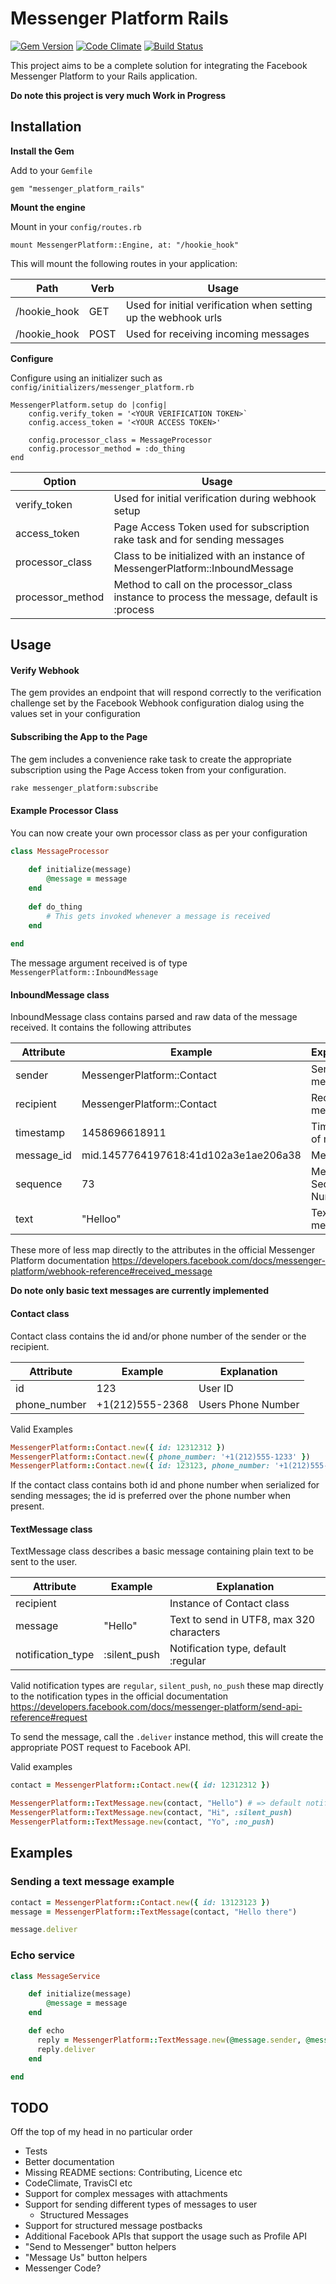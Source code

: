 # Messenger Platform Rails
[![Gem Version](https://badge.fury.io/rb/messenger_platform_rails.svg)](https://badge.fury.io/rb/messenger_platform_rails)
[![Code Climate](https://codeclimate.com/github/efexen/messenger_platform/badges/gpa.svg)](https://codeclimate.com/github/efexen/messenger_platform)
[![Build Status](https://travis-ci.org/efexen/messenger_platform.svg?branch=master)](https://travis-ci.org/efexen/messenger_platform)

This project aims to be a complete solution for integrating the Facebook Messenger Platform to your Rails application.

**Do note this project is very much Work in Progress**

## Installation

**Install the Gem**

Add to your `Gemfile`

```
gem "messenger_platform_rails"
```

**Mount the engine**

Mount in your `config/routes.rb`

```
mount MessengerPlatform::Engine, at: "/hookie_hook"
```

This will mount the following routes in your application:

|Path           |Verb       |Usage
|-----          |----       |----
|/hookie_hook   |GET        | Used for initial verification when setting up the webhook urls|
|/hookie_hook   |POST       | Used for receiving incoming messages

**Configure**

Configure using an initializer such as `config/initializers/messenger_platform.rb`

```
MessengerPlatform.setup do |config|
    config.verify_token = '<YOUR VERIFICATION TOKEN>`
    config.access_token = '<YOUR ACCESS TOKEN>'
    
    config.processor_class = MessageProcessor
    config.processor_method = :do_thing
end
```

|Option             |Usage
|-----              |-----
|verify_token       | Used for initial verification during webhook setup
|access_token       | Page Access Token used for subscription rake task and for sending messages
|processor_class    | Class to be initialized with an instance of MessengerPlatform::InboundMessage
|processor_method   | Method to call on the processor_class instance to process the message, default is :process

## Usage

#### Verify Webhook
The gem provides an endpoint that will respond correctly to the verification challenge set by the Facebook Webhook configuration dialog using the values set in your configuration

#### Subscribing the App to the Page
The gem includes a convenience rake task to create the appropriate subscription using the Page Access token from your configuration.

```sh
rake messenger_platform:subscribe
```

#### Example Processor Class
You can now create your own processor class as per your configuration

```ruby
class MessageProcessor
    
    def initialize(message)
        @message = message
    end
    
    def do_thing
        # This gets invoked whenever a message is received
    end
    
end
```

The message argument received is of type `MessengerPlatform::InboundMessage`

#### InboundMessage class

InboundMessage class contains parsed and raw data of the message received. It contains the following attributes

|Attribute      |Example      |Explanation
|----           |-----        |----
|sender         |MessengerPlatform::Contact | Sender of message
|recipient      |MessengerPlatform::Contact | Recipient of message
|timestamp      |1458696618911 | Timestamp of message
|message_id     |mid.1457764197618:41d102a3e1ae206a38 | Message Id
|sequence       |73 | Message Sequence Number
|text           |"Helloo"   | Text of the message

These more of less map directly to the attributes in the official Messenger Platform documentation
<https://developers.facebook.com/docs/messenger-platform/webhook-reference#received_message>

**Do note only basic text messages are currently implemented**

#### Contact class

Contact class contains the id and/or phone number of the sender or the recipient.

|Attribute    |Example          |Explanation
|----         |-----            |-----
|id           | 123             | User ID
|phone_number | +1(212)555-2368 | Users Phone Number

Valid Examples

```ruby
MessengerPlatform::Contact.new({ id: 12312312 })
MessengerPlatform::Contact.new({ phone_number: '+1(212)555-1233' })
MessengerPlatform::Contact.new({ id: 123123, phone_number: '+1(212)555-1233' })
```

If the contact class contains both id and phone number when serialized for sending messages; the id is preferred over the phone number when present.

#### TextMessage class

TextMessage class describes a basic message containing plain text to be sent to the user.

|Attribute          |Example        |Explanation
|------             |-----          |-----
|recipient          |               | Instance of Contact class
|message            |"Hello"        | Text to send in UTF8, max 320 characters
|notification_type  |:silent_push   | Notification type, default :regular

Valid notification types are `regular`, `silent_push`, `no_push` these map directly to the notification types in the official documentation <https://developers.facebook.com/docs/messenger-platform/send-api-reference#request>

To send the message, call the `.deliver` instance method, this will create the appropriate POST request to Facebook API.

Valid examples

```ruby
contact = MessengerPlatform::Contact.new({ id: 12312312 })

MessengerPlatform::TextMessage.new(contact, "Hello") # => default notification type
MessengerPlatform::TextMessage.new(contact, "Hi", :silent_push)
MessengerPlatform::TextMessage.new(contact, "Yo", :no_push)

```

## Examples

### Sending a text message example

```ruby
contact = MessengerPlatform::Contact.new({ id: 13123123 })
message = MessengerPlatform::TextMessage(contact, "Hello there")

message.deliver
```

### Echo service

```ruby
class MessageService

    def initialize(message)
        @message = message
    end

    def echo
      reply = MessengerPlatform::TextMessage.new(@message.sender, @message.text)
      reply.deliver
    end

end

```

## TODO

Off the top of my head in no particular order

- Tests
- Better documentation
- Missing README sections: Contributing, Licence etc
- CodeClimate, TravisCI etc
- Support for complex messages with attachments 
- Support for sending different types of messages to user
    - Structured Messages
- Support for structured message postbacks
- Additional Facebook APIs that support the usage such as Profile API
- "Send to Messenger" button helpers
- "Message Us" button helpers
- Messenger Code?
